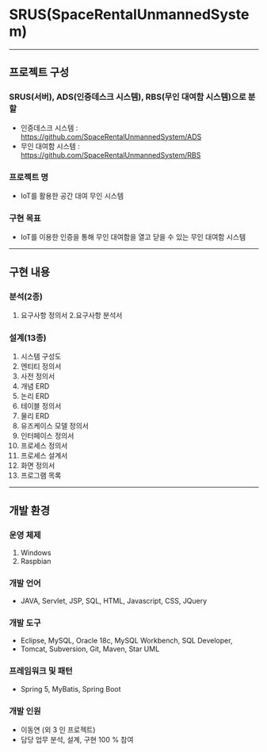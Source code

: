 # SRUS(SpaceRentalUnmannedSystem)
---
## 프로젝트 구성
### SRUS(서버), ADS(인증데스크 시스템), RBS(무인 대여함 시스템)으로 분할
* 인증데스크 시스템 : https://github.com/SpaceRentalUnmannedSystem/ADS
* 무인 대여함 시스템 : https://github.com/SpaceRentalUnmannedSystem/RBS
### 프로젝트 명 
* IoT를 활용한 공간 대여 무인 시스템
### 구현 목표 
* IoT를 이용한 인증을 통해 무인 대여함을 열고 닫을 수 있는 무인 대여함 시스템

---
## 구현 내용 
### 분석(2종)
1. 요구사항 정의서
2.요구사항 분석서

### 설계(13종)
1. 시스템 구성도
2. 엔티티 정의서
3. 사전 정의서
4. 개념 ERD
5. 논리 ERD
6. 테이블 정의서
7. 물리 ERD
8. 유즈케이스 모델 정의서
9. 인터페이스 정의서
10. 프로세스 정의서
11. 프로세스 설계서
12. 화면 정의서
13. 프로그램 목록

---
## 개발 환경
### 운영 체제 
1. Windows
2. Raspbian

### 개발 언어 
* JAVA, Servlet, JSP, SQL, HTML, Javascript, CSS, JQuery

### 개발 도구
* Eclipse, MySQL, Oracle 18c, MySQL Workbench, SQL Developer, 
* Tomcat, Subversion, Git, Maven, Star UML

### 프레임워크 및 패턴 
* Spring 5, MyBatis, Spring Boot

### 개발 인원 
* 이동연 (외 3 인 프로젝트)
* 담당 업무 분석, 설계, 구현 100 % 참여
